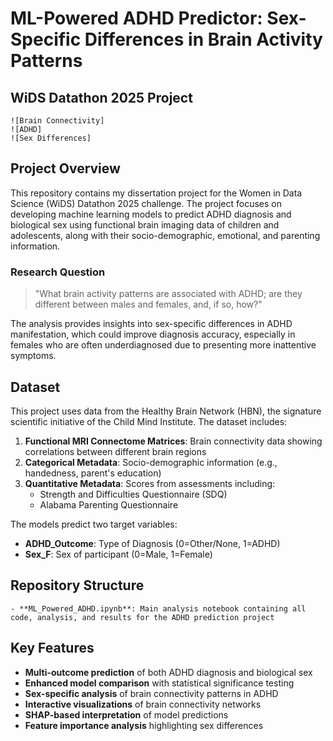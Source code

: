 # ML-Powered ADHD Predictor: Sex-Specific Differences in Brain Activity Patterns

## WiDS Datathon 2025 Project
```
![Brain Connectivity]
![ADHD]
![Sex Differences]
```
## Project Overview

This repository contains my dissertation project for the Women in Data Science (WiDS) Datathon 2025 challenge. The project focuses on developing machine learning models to predict ADHD diagnosis and biological sex using functional brain imaging data of children and adolescents, along with their socio-demographic, emotional, and parenting information.

### Research Question

> "What brain activity patterns are associated with ADHD; are they different between males and females, and, if so, how?"

The analysis provides insights into sex-specific differences in ADHD manifestation, which could improve diagnosis accuracy, especially in females who are often underdiagnosed due to presenting more inattentive symptoms.

## Dataset

This project uses data from the Healthy Brain Network (HBN), the signature scientific initiative of the Child Mind Institute. The dataset includes:

1. **Functional MRI Connectome Matrices**: Brain connectivity data showing correlations between different brain regions
2. **Categorical Metadata**: Socio-demographic information (e.g., handedness, parent's education)
3. **Quantitative Metadata**: Scores from assessments including:
   - Strength and Difficulties Questionnaire (SDQ)
   - Alabama Parenting Questionnaire

The models predict two target variables:
- **ADHD_Outcome**: Type of Diagnosis (0=Other/None, 1=ADHD)
- **Sex_F**: Sex of participant (0=Male, 1=Female)


## Repository Structure
```
- **ML_Powered_ADHD.ipynb**: Main analysis notebook containing all code, analysis, and results for the ADHD prediction project
```

## Key Features

- **Multi-outcome prediction** of both ADHD diagnosis and biological sex
- **Enhanced model comparison** with statistical significance testing
- **Sex-specific analysis** of brain connectivity patterns in ADHD
- **Interactive visualizations** of brain connectivity networks
- **SHAP-based interpretation** of model predictions
- **Feature importance analysis** highlighting sex differences
